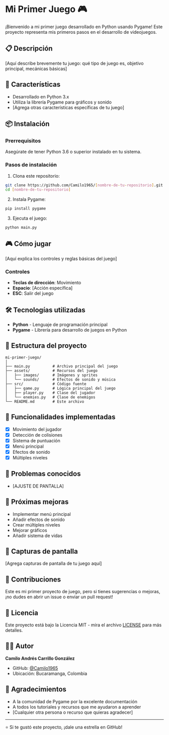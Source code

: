 # Mi Primer Juego 🎮

¡Bienvenido a mi primer juego desarrollado en Python usando Pygame! Este proyecto representa mis primeros pasos en el desarrollo de videojuegos.

## 📋 Descripción

[Aquí describe brevemente tu juego: qué tipo de juego es, objetivo principal, mecánicas básicas]

## 🚀 Características

- Desarrollado en Python 3.x
- Utiliza la librería Pygame para gráficos y sonido
- [Agrega otras características específicas de tu juego]

## 📦 Instalación

### Prerrequisitos

Asegúrate de tener Python 3.6 o superior instalado en tu sistema.

### Pasos de instalación

1. Clona este repositorio:
```bash
git clone https://github.com/Camilo1965/[nombre-de-tu-repositorio].git
cd [nombre-de-tu-repositorio]
```

2. Instala Pygame:
```bash
pip install pygame
```

3. Ejecuta el juego:
```bash
python main.py
```

## 🎮 Cómo jugar

[Aquí explica los controles y reglas básicas del juego]

### Controles
- **Teclas de dirección**: Movimiento
- **Espacio**: [Acción específica]
- **ESC**: Salir del juego

## 🛠️ Tecnologías utilizadas

- **Python** - Lenguaje de programación principal
- **Pygame** - Librería para desarrollo de juegos en Python

## 📁 Estructura del proyecto

```
mi-primer-juego/
│
├── main.py          # Archivo principal del juego
├── assets/          # Recursos del juego
│   ├── images/      # Imágenes y sprites
│   └── sounds/      # Efectos de sonido y música
├── src/             # Código fuente
│   ├── game.py      # Lógica principal del juego
│   ├── player.py    # Clase del jugador
│   └── enemies.py   # Clase de enemigos
└── README.md        # Este archivo
```

## 🎯 Funcionalidades implementadas

- [x] Movimiento del jugador
- [x] Detección de colisiones
- [x] Sistema de puntuación
- [X] Menú principal
- [X] Efectos de sonido
- [X] Múltiples niveles

## 🐛 Problemas conocidos

- [AJUSTE DE PANTALLA]

## 🔄 Próximas mejoras

- Implementar menú principal
- Añadir efectos de sonido
- Crear múltiples niveles
- Mejorar gráficos
- Añadir sistema de vidas

## 📸 Capturas de pantalla

[Agrega capturas de pantalla de tu juego aquí]

## 🤝 Contribuciones

Este es mi primer proyecto de juego, pero si tienes sugerencias o mejoras, ¡no dudes en abrir un issue o enviar un pull request!

## 📝 Licencia

Este proyecto está bajo la Licencia MIT - mira el archivo [LICENSE](LICENSE) para más detalles.

## 👨‍💻 Autor

**Camilo Andrés Carrillo González**
- GitHub: [@Camilo1965](https://github.com/Camilo1965)
- Ubicación: Bucaramanga, Colombia

## 🙏 Agradecimientos

- A la comunidad de Pygame por la excelente documentación
- A todos los tutoriales y recursos que me ayudaron a aprender
- [Cualquier otra persona o recurso que quieras agradecer]

---

⭐ Si te gustó este proyecto, ¡dale una estrella en GitHub!
